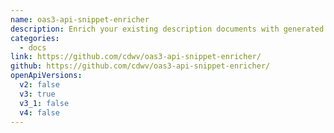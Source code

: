 ```yaml
---
name: oas3-api-snippet-enricher
description: Enrich your existing description documents with generated code samples
categories:
  - docs
link: https://github.com/cdwv/oas3-api-snippet-enricher/
github: https://github.com/cdwv/oas3-api-snippet-enricher/
openApiVersions:
  v2: false
  v3: true
  v3_1: false
  v4: false
---
```

